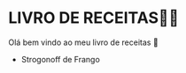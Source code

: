 # LIVRO DE RECEITAS:woman_cook:

Olá bem vindo ao meu livro de receitas :wave:

- Strogonoff de Frango
